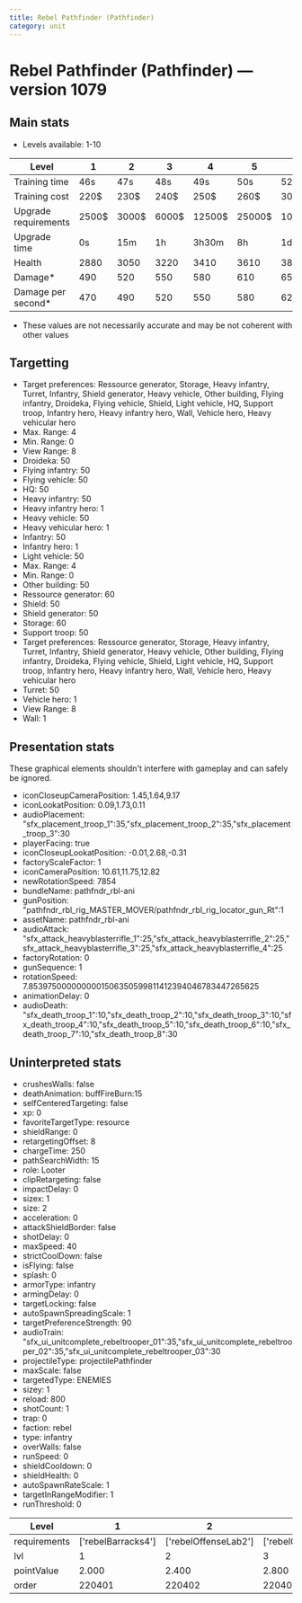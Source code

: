 ```yaml
---
title: Rebel Pathfinder (Pathfinder)
category: unit
---
```


# Rebel Pathfinder (Pathfinder) — version 1079

## Main stats

  * Levels available: 1-10

|Level               |1    |2    |3    |4     |5     |6      |7      |8      |9       |10      |
|--------------------|-----|-----|-----|------|------|-------|-------|-------|--------|--------|
|Training time       |46s  |47s  |48s  |49s   |50s   |52s    |54s    |56s    |58s     |1m      |
|Training cost       |220$ |230$ |240$ |250$  |260$  |300$   |340$   |400$   |420$    |460$    |
|Upgrade requirements|2500$|3000$|6000$|12500$|25000$|100000$|160000$|320000$|1000000$|1750000$|
|Upgrade time        |0s   |15m  |1h   |3h30m |8h    |1d     |2d     |3d12h  |5d      |1w1d    |
|Health              |2880 |3050 |3220 |3410  |3610  |3820   |4050   |4290   |4550    |4830    |
|Damage*             |490  |520  |550  |580   |610   |650    |690    |730    |770     |820     |
|Damage per second*  |470  |490  |520  |550   |580   |620    |660    |690    |730     |780     |

* These values are not necessarily accurate and may be not coherent with other values

## Targetting

  * Target preferences: Ressource generator, Storage, Heavy infantry, Turret, Infantry, Shield generator, Heavy vehicle, Other building, Flying infantry, Droideka, Flying vehicle, Shield, Light vehicle, HQ, Support troop, Infantry hero, Heavy infantry hero, Wall, Vehicle hero, Heavy vehicular hero
  * Max. Range: 4
  * Min. Range: 0
  * View Range: 8
  * Droideka: 50
  * Flying infantry: 50
  * Flying vehicle: 50
  * HQ: 50
  * Heavy infantry: 50
  * Heavy infantry hero: 1
  * Heavy vehicle: 50
  * Heavy vehicular hero: 1
  * Infantry: 50
  * Infantry hero: 1
  * Light vehicle: 50
  * Max. Range: 4
  * Min. Range: 0
  * Other building: 50
  * Ressource generator: 60
  * Shield: 50
  * Shield generator: 50
  * Storage: 60
  * Support troop: 50
  * Target preferences: Ressource generator, Storage, Heavy infantry, Turret, Infantry, Shield generator, Heavy vehicle, Other building, Flying infantry, Droideka, Flying vehicle, Shield, Light vehicle, HQ, Support troop, Infantry hero, Heavy infantry hero, Wall, Vehicle hero, Heavy vehicular hero
  * Turret: 50
  * Vehicle hero: 1
  * View Range: 8
  * Wall: 1

## Presentation stats

These graphical elements shouldn't interfere with gameplay and can safely be ignored.

  * iconCloseupCameraPosition: 1.45,1.64,9.17
  * iconLookatPosition: 0.09,1.73,0.11
  * audioPlacement: "sfx_placement_troop_1":35,"sfx_placement_troop_2":35,"sfx_placement_troop_3":30
  * playerFacing: true
  * iconCloseupLookatPosition: -0.01,2.68,-0.31
  * factoryScaleFactor: 1
  * iconCameraPosition: 10.61,11.75,12.82
  * newRotationSpeed: 7854
  * bundleName: pathfndr_rbl-ani
  * gunPosition: "pathfndr_rbl_rig_MASTER_MOVER/pathfndr_rbl_rig_locator_gun_Rt":1
  * assetName: pathfndr_rbl-ani
  * audioAttack: "sfx_attack_heavyblasterrifle_1":25,"sfx_attack_heavyblasterrifle_2":25,"sfx_attack_heavyblasterrifle_3":25,"sfx_attack_heavyblasterrifle_4":25
  * factoryRotation: 0
  * gunSequence: 1
  * rotationSpeed: 7.8539750000000001506350599811412394046783447265625
  * animationDelay: 0
  * audioDeath: "sfx_death_troop_1":10,"sfx_death_troop_2":10,"sfx_death_troop_3":10,"sfx_death_troop_4":10,"sfx_death_troop_5":10,"sfx_death_troop_6":10,"sfx_death_troop_7":10,"sfx_death_troop_8":30

## Uninterpreted stats

  * crushesWalls: false
  * deathAnimation: buffFireBurn:15
  * selfCenteredTargeting: false
  * xp: 0
  * favoriteTargetType: resource
  * shieldRange: 0
  * retargetingOffset: 8
  * chargeTime: 250
  * pathSearchWidth: 15
  * role: Looter
  * clipRetargeting: false
  * impactDelay: 0
  * sizex: 1
  * size: 2
  * acceleration: 0
  * attackShieldBorder: false
  * shotDelay: 0
  * maxSpeed: 40
  * strictCoolDown: false
  * isFlying: false
  * splash: 0
  * armorType: infantry
  * armingDelay: 0
  * targetLocking: false
  * autoSpawnSpreadingScale: 1
  * targetPreferenceStrength: 90
  * audioTrain: "sfx_ui_unitcomplete_rebeltrooper_01":35,"sfx_ui_unitcomplete_rebeltrooper_02":35,"sfx_ui_unitcomplete_rebeltrooper_03":30
  * projectileType: projectilePathfinder
  * maxScale: false
  * targetedType: ENEMIES
  * sizey: 1
  * reload: 800
  * shotCount: 1
  * trap: 0
  * faction: rebel
  * type: infantry
  * overWalls: false
  * runSpeed: 0
  * shieldCooldown: 0
  * shieldHealth: 0
  * autoSpawnRateScale: 1
  * targetInRangeModifier: 1
  * runThreshold: 0

|Level       |1                 |2                   |3                   |4                   |5                   |6                   |7                   |8                   |9                   |10                   |
|------------|------------------|--------------------|--------------------|--------------------|--------------------|--------------------|--------------------|--------------------|--------------------|---------------------|
|requirements|['rebelBarracks4']|['rebelOffenseLab2']|['rebelOffenseLab3']|['rebelOffenseLab4']|['rebelOffenseLab5']|['rebelOffenseLab6']|['rebelOffenseLab7']|['rebelOffenseLab8']|['rebelOffenseLab9']|['rebelOffenseLab10']|
|lvl         |1                 |2                   |3                   |4                   |5                   |6                   |7                   |8                   |9                   |10                   |
|pointValue  |2.000             |2.400               |2.800               |3.200               |3.600               |4.000               |4.400               |4.800               |5.200               |6.000                |
|order       |220401            |220402              |220403              |220404              |220405              |220406              |220407              |220408              |220409              |220410               |


